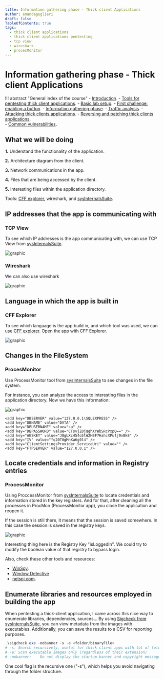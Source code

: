 ```yaml
---
title: Information gathering phase - Thick client Applications 
author: amandaguglieri
draft: false
TableOfContents: true
tags:
  - thick client applications
  - thick client applications pentesting
  - tcp view
  - wireshark
  - procesMonitor
---
```


# Information gathering phase - Thick client Applications 

!!! abstract "General index of the course"
    - [Introduction](../thick-applications/index.md).
    - [Tools for pentesting thick client applications](tools-for-thick-apps.md).
    - [Basic lab setup](tca-basic-lab-setup.md).
    - [First challenge: enabling a button](tca-first-challenge.md).
    - [Information gathering phase](tca-information-gathering-phase.md).
    - [Traffic analysis](tca-traffic-analysis.md).
    - [Attacking thick clients applications](tca-attacking-thick-clients-applications.md).
    - [Reversing and patching thick clients applications](tca-reversing-and-patching.md).    
    - [Common vulnerabilities](tca-common-vulnerabilities.md).



## What we will be doing

**1.** Understand the functionality of the application.

**2.** Architecture diagram from the client.

**3.** Network communications in the app.

**4.** Files that are being accessed by the client.

**5.** Interesting files within the application directory.

Tools:  [CFF explorer](../cff-explorer.md), wireshark, and [sysInternalsSuite](../sys-internals-suite.md).

## IP addresses that the app is communicating with

### TCP View

To see which IP addresses is the app communicating with, we can use TCP View from [sysInternalsSuite](../sys-internals-suite.md).

![graphic](../img/tca-26.png)

### Wireshark 

We can also use wireshark

![graphic](../img/tca-27.png)

## Language in which the app is built in

### CFF Explorer

To see which  language is the app build in, and which tool was used, we can use  [CFF explorer](../cff-explorer.md). Open the app with CFF  Explorer.

![graphic](../img/tca-28.png)

## Changes in the FileSystem

### ProcesMonitor

Use ProcessMonitor tool from [sysInternalsSuite](../sys-internals-suite.md) to see changes in the file system.

For instance, you can analyze the access to interesting files in the application directory. Now we have this information:

![graphic](../img/tca-29.png)

```
<add key="DBSERVER" value="127.0.0.1\SQLEXPRESS" />
<add key="DBNAME" value="DVTA" />
<add key="DBUSERNAME" value="sa" />
<add key="DBPASSWORD" value="CTsvjZ0jQghXYWbSRcPxpQ==" />
<add key="AESKEY" value="J8gLXc454o5tW2HEF7HahcXPufj9v8k8" />
<add key="IV" value="fq20T0gMnXa6g0l4" />
<add key="ClientSettingsProvider.ServiceUri" value="" />
<add key="FTPSERVER" value="127.0.0.1" />
```
## Locate credentials and information in Registry entries

### ProcessMonitor

Using ProccessMonitor from [sysInternalsSuite](../sys-internals-suite.md) to locate credentials and information stored in the key registers. And for that, after cleaning all the processes in ProcMon (ProcessMonitor app), you close the application and reopen it. 

If the session is still there, it means that the session is saved somewhere. In this case the session is saved in the registry keys.

![graphic](../img/tca-30.png)

Interesting thing here is the Registry Key "isLoggedIn". We could try to modify the boolean value of that registry to bypass login.

Also, check these other tools and resources:

- [WinSpy](../winspy.md).
- [Window Detective](https://windowdetective.sourceforge.net/index.html)
- [netspi.com](https://www.netspi.com/blog/technical/thick-application-penetration-testing/introduction-to-hacking-thick-clients-part-2-the-network/?_gl=1*2wn9s0*_ga*MTQ0NjMzNTMxNi4xNjc1Mjc0ODU3*_ga_BVEZXBBWG7*MTY3NTI3NzMyMS4yLjAuMTY3NTI3NzMzOS40Mi4wLjA).


## Enumerate libraries and resources employed in building the app

When pentesting a thick-client application, I came across this nice way to enumerate libraries, dependencies, sources...  By using  [Sigcheck from sysInternalsSuite](../sys-internals-suite.md), you can view metadata from the images with executables. Additionally, you can save the results to a CSV for reporting purposes.

```powershell
.\sigcheck.exe -nobanner -s -e <folder/binaryFile>
# -s: Search recursively, useful for thick client apps with lot of folders and subfolders
# -e: Scan executable images only (regardless of their extension)
# -nobanner:	Do not display the startup banner and copyright message.
```


One cool flag is the recursive one ("-s"), which helps you avoid navigating through the folder structure. 
